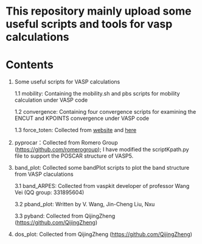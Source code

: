 # This repository mainly upload some useful scripts and tools for vasp calculations
# Contents

1. Some useful scripts for VASP calculations

   1.1 mobility: Containing the mobility.sh and pbs scripts for mobility calculation under VASP code

   1.2 convergence: Containing four convergence scripts for examining the ENCUT and KPOINTS convergence under VASP code

   1.3 force_toten: Collected from [website](https://mp.weixin.qq.com/s?__biz=MzU5NDk2NTQzNQ==&mid=2247483924&idx=1&sn=b1f1145a77c1c2a08fc67d06a0fca2e4&chksm=fe7864c0c90fedd6989cd23884d6111eed90d7ad7e6182e4a42ce25fb570f9501a2f0cef87d7&mpshare=1&scene=1&srcid=11199HZiy5xYxtXVX6l8jx9j&sharer_sharetime=1575021319332&sharer_shareid=134886378a054646a604754944c4a131&pass_ticket=C6R9wAAPcs0%2B9YcISyTFoSf5zRqr8aO0xAY1q9gNLT3%2FeBQisFKyF7ugywxXA7p1#rd) and [here](http://blog.sina.com.cn/s/blog_b364ab230102vxj8.html)

2. pyprocar：Collected from Romero Group (https://github.com/romerogroup); 
   I have modified the scriptKpath.py file to support the POSCAR structure of VASP5.

3. band_plot: Collected some bandPlot scripts to plot the band structure from VASP claculations

   3.1 band_ARPES: Collected from vaspkit developer of professor Wang Vei (QQ group: 331895604)

   3.2 pband_plot: Written by V. Wang, Jin-Cheng Liu, Nxu

   3.3 pyband: Collected from QijingZheng (https://github.com/QijingZheng)

4. dos_plot: Collected from QijingZheng (https://github.com/QijingZheng)
